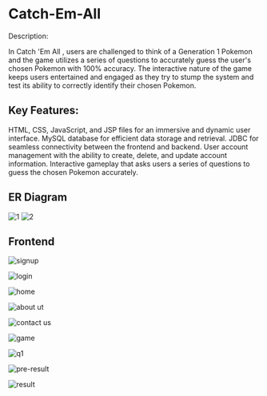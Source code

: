 # Catch-Em-All


Description:

In Catch 'Em All , users are challenged to think of a Generation 1 Pokemon and the game utilizes a series of questions to accurately guess the user's chosen Pokemon with 100% accuracy. The interactive nature of the game keeps users entertained and engaged as they try to stump the system and test its ability to correctly identify their chosen Pokemon.


## Key Features:

HTML, CSS, JavaScript, and JSP files for an immersive and dynamic user interface.
MySQL database for efficient data storage and retrieval.
JDBC for seamless connectivity between the frontend and backend.
User account management with the ability to create, delete, and update account information.
Interactive gameplay that asks users a series of questions to guess the chosen Pokemon accurately.


## ER Diagram

![1](https://github.com/akanksha1131/Catch-Em-All/assets/115597711/112bdf0d-36c7-4b82-8bf9-5203d4f5f377)
![2](https://github.com/akanksha1131/Catch-Em-All/assets/115597711/1f39959f-6842-436a-b8ba-409dce00cbc7)


## Frontend


![signup](https://github.com/akanksha1131/Catch-Em-All/assets/115597711/2e1c74e7-59d7-41dd-9fae-637773dcebaf)


![login](https://github.com/akanksha1131/Catch-Em-All/assets/115597711/2c877ace-7501-4dae-ad67-27c385495d07)


![home](https://github.com/akanksha1131/Catch-Em-All/assets/115597711/a8570f05-faef-4520-b1a0-932cd2e2b70e)


![about ut](https://github.com/akanksha1131/Catch-Em-All/assets/115597711/a94c960e-3be9-4755-9a61-8e30340df6ce)


![contact us](https://github.com/akanksha1131/Catch-Em-All/assets/115597711/e166bf03-ac31-4e7f-9ddf-1b0613945ca8)


![game](https://github.com/akanksha1131/Catch-Em-All/assets/115597711/52de8821-cfe4-4a87-a2ae-a00cae597f68)


![q1](https://github.com/akanksha1131/Catch-Em-All/assets/115597711/7c83921f-0b18-4412-a65b-ee2f4ebe03d5)


![pre-result](https://github.com/akanksha1131/Catch-Em-All/assets/115597711/4baee4b5-003a-4455-b472-0b23256e700a)


![result](https://github.com/akanksha1131/Catch-Em-All/assets/115597711/5a654f1a-0dbf-4ba7-8773-8110c43b9b94)

